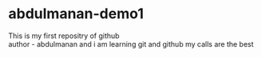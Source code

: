 # abdulmanan-demo1
This is my first repositry of github 
<br>
author - abdulmanan and i am learning git and github 
my calls are the best 
